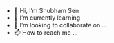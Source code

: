 - 👋 Hi, I’m Shubham Sen
- 🌱 I’m currently learning 
- 💞️ I’m looking to collaborate on ...
- 📫 How to reach me ...

<!---
Shubhamsen27/Shubhamsen27 is a ✨ special ✨ repository because its `README.md` (this file) appears on your GitHub profile.
You can click the Preview link to take a look at your changes.
--->
